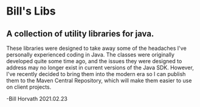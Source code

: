 Bill's Libs
==========

## A collection of utility libraries for java.

These libraries were designed to take away some of the headaches I've personally experienced 
coding in Java. The classes were originally developed quite some time ago, and the issues they 
were designed to address may no longer exist in current versions of the Java SDK. However, I've 
recently decided to bring them into the modern era so I can publish them to the Maven Central 
Repository, which will make them easier to use on client projects. 

-Bill Horvath
2021.02.23
